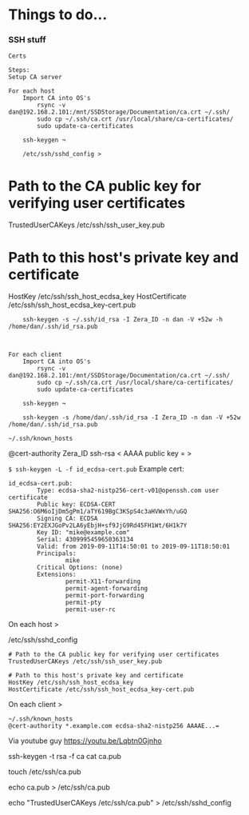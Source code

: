 # Things to do... 

### SSH stuff
	Certs
	
	Steps:
	Setup CA server
	
	For each host
		Import CA into OS's
			rsync -v dan@192.168.2.101:/mnt/SSDStorage/Documentation/ca.crt ~/.ssh/
			sudo cp ~/.ssh/ca.crt /usr/local/share/ca-certificates/
			sudo update-ca-certificates

		ssh-keygen ¬

		/etc/ssh/sshd_config > 
# Path to the CA public key for verifying user certificates
TrustedUserCAKeys /etc/ssh/ssh_user_key.pub

# Path to this host's private key and certificate
HostKey /etc/ssh/ssh_host_ecdsa_key
HostCertificate /etc/ssh/ssh_host_ecdsa_key-cert.pub

		ssh-keygen -s ~/.ssh/id_rsa -I Zera_ID -n dan -V +52w -h /home/dan/.ssh/id_rsa.pub
			

	
	For each client
		Import CA into OS's
			rsync -v dan@192.168.2.101:/mnt/SSDStorage/Documentation/ca.crt ~/.ssh/
			sudo cp ~/.ssh/ca.crt /usr/local/share/ca-certificates/
			sudo update-ca-certificates
		
		ssh-keygen ¬
			
		ssh-keygen -s /home/dan/.ssh/id_rsa -I Zera_ID -n dan -V +52w /home/dan/.ssh/id_rsa.pub
			
	~/.ssh/known_hosts			
@cert-authority Zera_ID ssh-rsa < AAAA public key = > 
			
			
			
		
		
		
		
`$ ssh-keygen -L -f id_ecdsa-cert.pub`
Example cert:
```
id_ecdsa-cert.pub:
        Type: ecdsa-sha2-nistp256-cert-v01@openssh.com user certificate
        Public key: ECDSA-CERT SHA256:O6M6oIjDm5gPm1/aTY619BgC3KSpS4c3aHVWxYh/uGQ
        Signing CA: ECDSA SHA256:EY2EXJGoPv2LA6yEbjH+sf9JjG9Rd45FH1Wt/6H1k7Y
        Key ID: "mike@example.com"
        Serial: 4309995459650363134
        Valid: from 2019-09-11T14:50:01 to 2019-09-11T18:50:01
        Principals:
                mike
        Critical Options: (none)
        Extensions:
                permit-X11-forwarding
                permit-agent-forwarding
                permit-port-forwarding
                permit-pty
                permit-user-rc
```

On each host > 

/etc/ssh/sshd_config

```
# Path to the CA public key for verifying user certificates
TrustedUserCAKeys /etc/ssh/ssh_user_key.pub

# Path to this host's private key and certificate
HostKey /etc/ssh/ssh_host_ecdsa_key
HostCertificate /etc/ssh/ssh_host_ecdsa_key-cert.pub
```

On each client > 
```
~/.ssh/known_hosts
@cert-authority *.example.com ecdsa-sha2-nistp256 AAAAE...=
```

Via youtube guy
	https://youtu.be/Lqbtn0Gjnho

ssh-keygen -t rsa -f ca
cat ca.pub

touch /etc/ssh/ca.pub

echo ca.pub > /etc/ssh/ca.pub

echo "TrustedUserCAKeys /etc/ssh/ca.pub" > /etc/ssh/sshd_config 
